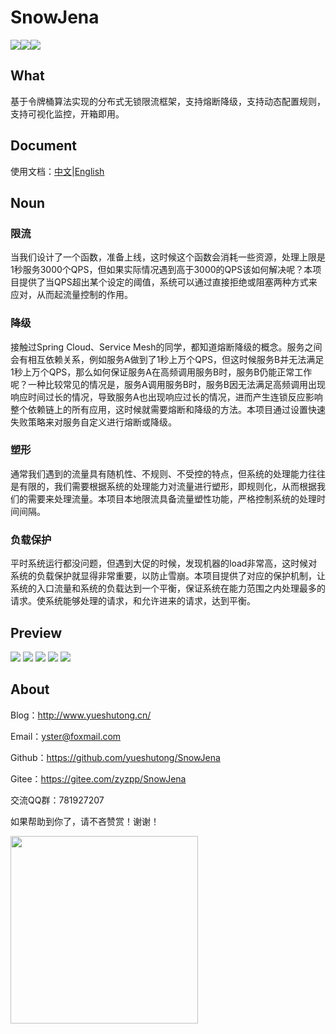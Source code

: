 # SnowJena

<img src="https://img.shields.io/badge/Language-Java8-green.svg" referrerPolicy="no-referrer"/><img src="https://img.shields.io/badge/Maven-3-green.svg" referrerPolicy="no-referrer"/><img src="https://img.shields.io/badge/License-Apache2.0-green.svg" referrerPolicy="no-referrer"/>

## What

基于令牌桶算法实现的分布式无锁限流框架，支持熔断降级，支持动态配置规则，支持可视化监控，开箱即用。

## Document

使用文档：[中文](https://yueshutong.github.io/SnowJena/CN_README)|[English](https://yueshutong.github.io/SnowJena/EN_README)

## Noun

### 限流

当我们设计了一个函数，准备上线，这时候这个函数会消耗一些资源，处理上限是1秒服务3000个QPS，但如果实际情况遇到高于3000的QPS该如何解决呢？本项目提供了当QPS超出某个设定的阈值，系统可以通过直接拒绝或阻塞两种方式来应对，从而起流量控制的作用。

### 降级

接触过Spring Cloud、Service Mesh的同学，都知道熔断降级的概念。服务之间会有相互依赖关系，例如服务A做到了1秒上万个QPS，但这时候服务B并无法满足1秒上万个QPS，那么如何保证服务A在高频调用服务B时，服务B仍能正常工作呢？一种比较常见的情况是，服务A调用服务B时，服务B因无法满足高频调用出现响应时间过长的情况，导致服务A也出现响应过长的情况，进而产生连锁反应影响整个依赖链上的所有应用，这时候就需要熔断和降级的方法。本项目通过设置快速失败策略来对服务自定义进行熔断或降级。

### 塑形

通常我们遇到的流量具有随机性、不规则、不受控的特点，但系统的处理能力往往是有限的，我们需要根据系统的处理能力对流量进行塑形，即规则化，从而根据我们的需要来处理流量。本项目本地限流具备流量塑性功能，严格控制系统的处理时间间隔。

### 负载保护

平时系统运行都没问题，但遇到大促的时候，发现机器的load非常高，这时候对系统的负载保护就显得非常重要，以防止雪崩。本项目提供了对应的保护机制，让系统的入口流量和系统的负载达到一个平衡，保证系统在能力范围之内处理最多的请求。使系统能够处理的请求，和允许进来的请求，达到平衡。


## Preview

<img src="http://ww1.sinaimg.cn/large/006tNc79ly1g4ia01nyclj31ei0u018x.jpg" referrerPolicy="no-referrer"/>

<img src="http://ww1.sinaimg.cn/large/006tNc79ly1g4ia0rnxjmj31ei0u046y.jpg" referrerPolicy="no-referrer"/>


<img src="http://ww2.sinaimg.cn/large/006tNc79ly1g4ia12hyx0j31ei0u0dw5.jpg" referrerPolicy="no-referrer"/>


<img src="http://ww1.sinaimg.cn/large/006tNc79ly1g4ia1dvmasj31ei0u0ngj.jpg" referrerPolicy="no-referrer"/>


<img src="http://ww1.sinaimg.cn/large/006tNc79ly1g4ia1n31wrj31ei0u0wwi.jpg" referrerPolicy="no-referrer"/>

## About

Blog：<http://www.yueshutong.cn/>

Email：[yster@foxmail.com](mailto:yster@foxmail.com)

Github：<https://github.com/yueshutong/SnowJena>

Gitee：<https://gitee.com/zyzpp/SnowJena>

交流QQ群：781927207

如果帮助到你了，请不吝赞赏！谢谢！

<img src="http://ww3.sinaimg.cn/large/006tNc79ly1g43096t4oaj30tc0tc41y.jpg" width="300px" referrerpolicy="no-referrer">
